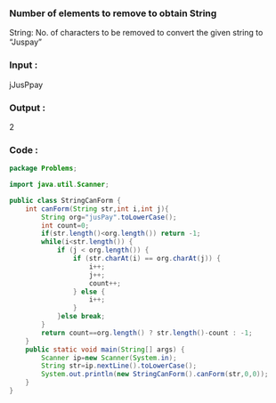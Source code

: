 ### Number of elements to remove to obtain String
String: No. of characters to be removed to convert the given string to “Juspay”
### Input : 
jJusPpay
### Output :
2
### Code : 
``` java
package Problems;

import java.util.Scanner;

public class StringCanForm {
    int canForm(String str,int i,int j){
        String org="jusPay".toLowerCase();
        int count=0;
        if(str.length()<org.length()) return -1;
        while(i<str.length()) {
            if (j < org.length()) {
                if (str.charAt(i) == org.charAt(j)) {
                    i++;
                    j++;
                    count++;
                } else {
                    i++;
                }
            }else break;
        }
        return count==org.length() ? str.length()-count : -1;
    }
    public static void main(String[] args) {
        Scanner ip=new Scanner(System.in);
        String str=ip.nextLine().toLowerCase();
        System.out.println(new StringCanForm().canForm(str,0,0));
    }
}
```
